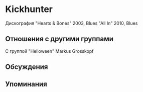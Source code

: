 # Kickhunter

Дискография
"Hearts & Bones" 2003, Blues
"All In" 2010, Blues

## Отношения с другими группами

C группой "Helloween" Markus Grosskopf

## Обсуждения


## Упоминания

